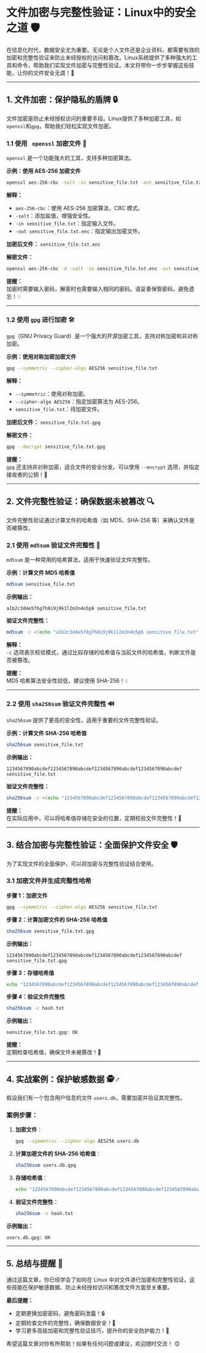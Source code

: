 

# 文件加密与完整性验证：Linux中的安全之道 🛡️

在信息化时代，数据安全尤为重要。无论是个人文件还是企业资料，都需要有效的加密和完整性验证来防止未经授权的访问和篡改。Linux系统提供了多种强大的工具和命令，帮助我们实现文件加密与完整性验证。本文将带你一步步掌握这些技能，让你的文件安全无虞！🚀

---

## 1. 文件加密：保护隐私的盾牌 🔒

文件加密是防止未经授权访问的重要手段。Linux提供了多种加密工具，如`openssl`和`gpg`，帮助我们轻松实现文件加密。

### 1.1 使用 ` openssl` 加密文件 🔧

`openssl` 是一个功能强大的工具，支持多种加密算法。

**示例：使用 AES-256 加密文件**
```bash
openssl aes-256-cbc -salt -in sensitive_file.txt -out sensitive_file.txt.enc
```

**解释：**
- `aes-256-cbc`：使用 AES-256 加密算法，CBC 模式。
- `-salt`：添加盐值，增强安全性。
- `-in sensitive_file.txt`：指定输入文件。
- `-out sensitive_file.txt.enc`：指定输出加密文件。

**加密后文件：** `sensitive_file.txt.enc`

**解密文件：**
```bash
openssl aes-256-cbc -d -salt -in sensitive_file.txt.enc -out sensitive_file.txt
```

**提醒：**  
加密时需要输入密码，解密时也需要输入相同的密码。请妥善保管密码，避免遗忘！💡

---

### 1.2 使用 `gpg` 进行加密 🛠️

`gpg`（GNU Privacy Guard）是一个强大的开源加密工具，支持对称加密和非对称加密。

**示例：使用对称加密加密文件**
```bash
gpg --symmetric --cipher-algo AES256 sensitive_file.txt
```

**解释：**
- `--symmetric`：使用对称加密。
- `--cipher-algo AES256`：指定加密算法为 AES-256。
- `sensitive_file.txt`：待加密文件。

**加密后文件：** `sensitive_file.txt.gpg`

**解密文件：**
```bash
gpg --decrypt sensitive_file.txt.gpg
```

**提醒：**  
`gpg` 还支持非对称加密，适合文件的安全分发。可以使用 `--encrypt` 选项，并指定接收者的公钥！🔐

---

## 2. 文件完整性验证：确保数据未被篡改 🔍

文件完整性验证通过计算文件的哈希值（如 MD5、SHA-256 等）来确认文件是否被篡改。

### 2.1 使用 `md5sum` 验证文件完整性 📝

`md5sum` 是一种常用的哈希算法，适用于快速验证文件完整性。

**示例：计算文件 MD5 哈希值**
```bash
md5sum sensitive_file.txt
```

**示例输出：**
```
a1b2c3d4e5f6g7h8i9j0k1l2m3n4o5p6 sensitive_file.txt
```

**验证文件完整性：**
```bash
md5sum -c <(echo "a1b2c3d4e5f6g7h8i9j0k1l2m3n4o5p6 sensitive_file.txt")
```

**解释：**  
`-c` 选项表示校验模式，通过比较存储的哈希值与当前文件的哈希值，判断文件是否被篡改。

**提醒：**  
MD5 哈希算法安全性较低，建议使用 SHA-256！💡

---

### 2.2 使用 `sha256sum` 验证文件完整性 🔊

`sha256sum` 提供了更高的安全性，适用于重要的文件完整性验证。

**示例：计算文件 SHA-256 哈希值**
```bash
sha256sum sensitive_file.txt
```

**示例输出：**
```
1234567890abcdef1234567890abcdef1234567890abcdef1234567890abcdef sensitive_file.txt
```

**验证文件完整性：**
```bash
sha256sum -c <(echo "1234567890abcdef1234567890abcdef1234567890abcdef1234567890abcdef sensitive_file.txt")
```

**提醒：**  
在实际应用中，可以将哈希值存储在安全的位置，定期校验文件完整性！📅

---

## 3. 结合加密与完整性验证：全面保护文件安全 🛡️

为了实现文件的全面保护，可以将加密与完整性验证结合使用。

### 3.1 加密文件并生成完整性哈希

**步骤 1：加密文件**
```bash
gpg --symmetric --cipher-algo AES256 sensitive_file.txt
```

**步骤 2：计算加密文件的 SHA-256 哈希值**
```bash
sha256sum sensitive_file.txt.gpg
```

**示例输出：**
```
1234567890abcdef1234567890abcdef1234567890abcdef1234567890abcdef sensitive_file.txt.gpg
```

**步骤 3：存储哈希值**
```bash
echo "1234567890abcdef1234567890abcdef1234567890abcdef1234567890abcdef sensitive_file.txt.gpg" > hash.txt
```

**步骤 4：验证文件完整性**
```bash
sha256sum -c hash.txt
```

**示例输出：**
```
sensitive_file.txt.gpg: OK
```

**提醒：**  
定期检查哈希值，确保文件未被篡改！📅

---

## 4. 实战案例：保护敏感数据 🕵️♂️

假设我们有一个包含用户信息的文件 `users.db`，需要加密并验证其完整性。

### 案例步骤：

1. **加密文件**：
   ```bash
   gpg --symmetric --cipher-algo AES256 users.db
   ```

2. **计算加密文件的 SHA-256 哈希值**：
   ```bash
   sha256sum users.db.gpg
   ```

3. **存储哈希值**：
   ```bash
   echo "1234567890abcdef1234567890abcdef1234567890abcdef1234567890abcdef users.db.gpg" > hash.txt
   ```

4. **验证文件完整性**：
   ```bash
   sha256sum -c hash.txt
   ```

**示例输出：**
```
users.db.gpg: OK
```

---

## 5. 总结与提醒 📝

通过这篇文章，你已经学会了如何在 Linux 中对文件进行加密和完整性验证。这些技能在保护敏感数据、防止未经授权访问和篡改文件方面至关重要。

**最后提醒：**  
- 定期更换加密密码，避免密码泄露！🔒  
- 定期检查文件的完整性，确保数据安全！📅  
- 学习更多高级加密和完整性验证技巧，提升你的安全防护能力！🚀  

希望这篇文章对你有所帮助！如果有任何问题或建议，欢迎随时交流！ 😊